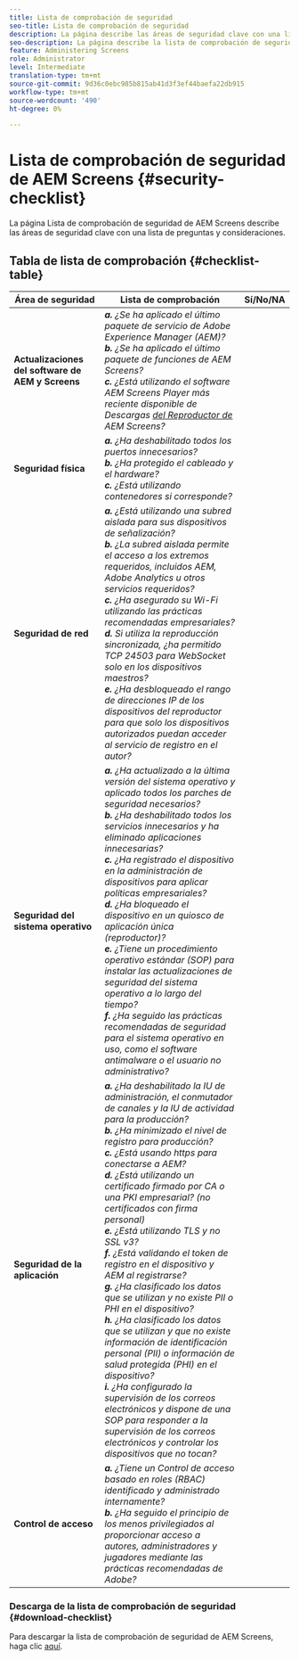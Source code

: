 ```yaml
---
title: Lista de comprobación de seguridad
seo-title: Lista de comprobación de seguridad
description: La página describe las áreas de seguridad clave con una lista de comprobación de preguntas y consideraciones.
seo-description: La página describe la lista de comprobación de seguridad
feature: Administering Screens
role: Administrator
level: Intermediate
translation-type: tm+mt
source-git-commit: 9d36c0ebc985b815ab41d3f3ef44baefa22db915
workflow-type: tm+mt
source-wordcount: '490'
ht-degree: 0%

---
```



# Lista de comprobación de seguridad de AEM Screens {#security-checklist}

La página Lista de comprobación de seguridad de AEM Screens describe las áreas de seguridad clave con una lista de preguntas y consideraciones.

## Tabla de lista de comprobación {#checklist-table}

| **Área de seguridad** | **Lista de comprobación** | **Sí/No/NA** |
|---|---|---|
| **Actualizaciones del software de AEM y Screens** | ***a.*** *¿Se ha aplicado el último paquete de servicio de Adobe Experience Manager (AEM)?* <br>***b.***  *¿Se ha aplicado el último paquete de funciones de AEM Screens?* <br>***c.*** *¿Está utilizando el software AEM Screens Player más reciente disponible de Descargas [ del Reproductor de ](https://download.macromedia.com/screens/)AEM Screens?* |
| **Seguridad física** | ***a.*** *¿Ha deshabilitado todos los puertos innecesarios?* <br>***b.***  *¿Ha protegido el cableado y el hardware?* <br>***c.*** *¿Está utilizando contenedores si corresponde?* |
| **Seguridad de red** | ***a.*** *¿Está utilizando una subred aislada para sus dispositivos de señalización?* <br>***b.***  *¿La subred aislada permite el acceso a los extremos requeridos, incluidos AEM, Adobe Analytics u otros servicios requeridos?* <br>***c.*** *¿Ha asegurado su Wi-Fi utilizando las prácticas recomendadas empresariales?* <br>***d.*** *Si utiliza la reproducción sincronizada, ¿ha permitido TCP 24503 para WebSocket solo en los dispositivos maestros?* <br>***e.*** *¿Ha desbloqueado el rango de direcciones IP de los dispositivos del reproductor para que solo los dispositivos autorizados puedan acceder al servicio de registro en el autor?* |
| **Seguridad del sistema operativo** | ***a.*** *¿Ha actualizado a la última versión del sistema operativo y aplicado todos los parches de seguridad necesarios?* <br>***b.*** *¿Ha deshabilitado todos los servicios innecesarios y ha eliminado aplicaciones innecesarias?* <br>***c.*** *¿Ha registrado el dispositivo en la administración de dispositivos para aplicar políticas empresariales?* <br>***d.*** *¿Ha bloqueado el dispositivo en un quiosco de aplicación única (reproductor)?* <br>***e.*** *¿Tiene un procedimiento operativo estándar (SOP) para instalar las actualizaciones de seguridad del sistema operativo a lo largo del tiempo?*<br>***f.*** *¿Ha seguido las prácticas recomendadas de seguridad para el sistema operativo en uso, como el software antimalware o el usuario no administrativo?* |
| **Seguridad de la aplicación** | ***a.*** *¿Ha deshabilitado la IU de administración, el conmutador de canales y la IU de actividad para la producción?* <br>***b.*** *¿Ha minimizado el nivel de registro para producción?* <br>***c.*** *¿Está usando https para conectarse a AEM?* <br>***d.*** *¿Está utilizando un certificado firmado por CA o una PKI empresarial? (no certificados con firma personal)*<br>***e.*** *¿Está utilizando TLS y no SSL v3?*<br>***f.*** *¿Está validando el token de registro en el dispositivo y AEM al registrarse?*<br> ***g.*** *¿Ha clasificado los datos que se utilizan y no existe PII o PHI en el dispositivo?*<br> ***h.*** *¿Ha clasificado los datos que se utilizan y que no existe información de identificación personal (PII) o información de salud protegida (PHI) en el dispositivo?*<br> ***i.*** *¿Ha configurado la supervisión de los correos electrónicos y dispone de una SOP para responder a la supervisión de los correos electrónicos y controlar los dispositivos que no tocan?* |
| **Control de acceso** | ***a.*** *¿Tiene un Control de acceso basado en roles (RBAC) identificado y administrado internamente?* <br>***b.*** *¿Ha seguido el principio de los menos privilegiados al proporcionar acceso a autores, administradores y jugadores mediante las prácticas recomendadas de Adobe?* |

### Descarga de la lista de comprobación de seguridad {#download-checklist}

Para descargar la lista de comprobación de seguridad de AEM Screens, haga clic [aquí](/help/user-guide/assets/AEMScreens-SecurityChecklist.pdf).
